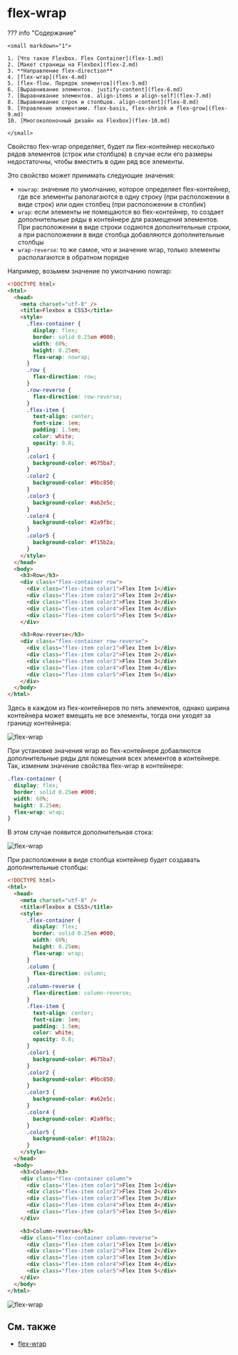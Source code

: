 # flex-wrap

??? info "Содержание"

    <small markdown="1">

    1. [Что такое Flexbox. Flex Container](flex-1.md)
    2. [Макет страницы на Flexbox](flex-2.md)
    3. **Направление flex-direction**
    4. [flex-wrap](flex-4.md)
    5. [flex-flow. Порядок элементов](flex-5.md)
    6. [Выравнивание элементов. justify-content](flex-6.md)
    7. [Выравнивание элементов. align-items и align-self](flex-7.md)
    8. [Выравнивание строк и столбцов. align-content](flex-8.md)
    9. [Управление элементами. flex-basis, flex-shrink и flex-grow](flex-9.md)
    10. [Многоколоночный дизайн на Flexbox](flex-10.md)

    </small>

Свойство flex-wrap определяет, будет ли flex-контейнер несколько рядов элементов (строк или столбцов) в случае если его размеры недостаточны, чтобы вместить в один ряд все элементы.

Это свойство может принимать следующие значения:

- `nowrap`: значение по умолчанию, которое определяет flex-контейнер, где все элементы раполагаются в одну строку (при расположении в виде строк) или один столбец (при расположении в столбик)
- `wrap`: если элементы не помещаются во flex-контейнер, то создает дополнительные ряды в контейнере для размещения элементов. При расположении в виде строки содаются дополнительные строки, а при расположении в виде столбца добавляются дополнительные столбцы
- `wrap-reverse`: то же самое, что и значение wrap, только элементы располагаются в обратном порядке

Например, возьмем значение по умолчанию nowrap:

```html
<!DOCTYPE html>
<html>
  <head>
    <meta charset="utf-8" />
    <title>Flexbox в CSS3</title>
    <style>
      .flex-container {
        display: flex;
        border: solid 0.25em #000;
        width: 60%;
        height: 8.25em;
        flex-wrap: nowrap;
      }
      .row {
        flex-direction: row;
      }
      .row-reverse {
        flex-direction: row-reverse;
      }
      .flex-item {
        text-align: center;
        font-size: 1em;
        padding: 1.5em;
        color: white;
        opacity: 0.8;
      }
      .color1 {
        background-color: #675ba7;
      }
      .color2 {
        background-color: #9bc850;
      }
      .color3 {
        background-color: #a62e5c;
      }
      .color4 {
        background-color: #2a9fbc;
      }
      .color5 {
        background-color: #f15b2a;
      }
    </style>
  </head>
  <body>
    <h3>Row</h3>
    <div class="flex-container row">
      <div class="flex-item color1">Flex Item 1</div>
      <div class="flex-item color2">Flex Item 2</div>
      <div class="flex-item color3">Flex Item 3</div>
      <div class="flex-item color4">Flex Item 4</div>
      <div class="flex-item color5">Flex Item 5</div>
    </div>

    <h3>Row-reverse</h3>
    <div class="flex-container row-reverse">
      <div class="flex-item color1">Flex Item 1</div>
      <div class="flex-item color2">Flex Item 2</div>
      <div class="flex-item color3">Flex Item 3</div>
      <div class="flex-item color4">Flex Item 4</div>
      <div class="flex-item color5">Flex Item 5</div>
    </div>
  </body>
</html>
```

Здесь в каждом из flex-контейнеров по пять элементов, однако ширина контейнера может вмещать не все элементы, тогда они уходят за границу контейнера:

![flex-wrap](flex-3-1.png)

При установке значения wrap во flex-контейнере добавляются дополнительные ряды для помещения всех элементов в контейнере. Так, изменим значение свойства flex-wrap в контейнере:

```css
.flex-container {
  display: flex;
  border: solid 0.25em #000;
  width: 60%;
  height: 8.25em;
  flex-wrap: wrap;
}
```

В этом случае появится дополнительная стока:

![flex-wrap](flex-3-2.png)

При расположении в виде столбца контейнер будет создавать дополнительные столбцы:

```html
<!DOCTYPE html>
<html>
  <head>
    <meta charset="utf-8" />
    <title>Flexbox в CSS3</title>
    <style>
      .flex-container {
        display: flex;
        border: solid 0.25em #000;
        width: 60%;
        height: 8.25em;
        flex-wrap: wrap;
      }
      .column {
        flex-direction: column;
      }
      .column-reverse {
        flex-direction: column-reverse;
      }
      .flex-item {
        text-align: center;
        font-size: 1em;
        padding: 1.5em;
        color: white;
        opacity: 0.8;
      }
      .color1 {
        background-color: #675ba7;
      }
      .color2 {
        background-color: #9bc850;
      }
      .color3 {
        background-color: #a62e5c;
      }
      .color4 {
        background-color: #2a9fbc;
      }
      .color5 {
        background-color: #f15b2a;
      }
    </style>
  </head>
  <body>
    <h3>Column</h3>
    <div class="flex-container column">
      <div class="flex-item color1">Flex Item 1</div>
      <div class="flex-item color2">Flex Item 2</div>
      <div class="flex-item color3">Flex Item 3</div>
      <div class="flex-item color4">Flex Item 4</div>
      <div class="flex-item color5">Flex Item 5</div>
    </div>

    <h3>Column-reverse</h3>
    <div class="flex-container column-reverse">
      <div class="flex-item color1">Flex Item 1</div>
      <div class="flex-item color2">Flex Item 2</div>
      <div class="flex-item color3">Flex Item 3</div>
      <div class="flex-item color4">Flex Item 4</div>
      <div class="flex-item color5">Flex Item 5</div>
    </div>
  </body>
</html>
```

![flex-wrap](flex-3-3.png)

## См. также

- [flex-wrap](../flex-wrap.md)
